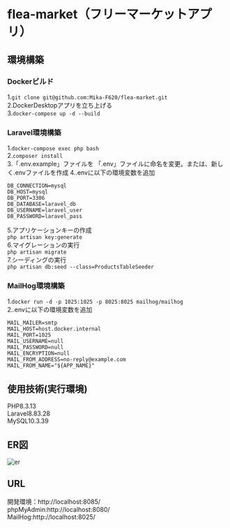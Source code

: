 # flea-market（フリーマーケットアプリ）
## 環境構築
### Dockerビルド
1.`git clone git@github.com:Mika-F620/flea-market.git`<br>
2.DockerDesktopアプリを立ち上げる<br>
3.`docker-compose up -d --build`

### Laravel環境構築
1.`docker-compose exec php bash`<br>
2.`composer install`<br>
3.「.env.example」ファイルを 「.env」ファイルに命名を変更。または、新しく.envファイルを作成
4..envに以下の環境変数を追加<br>
```
DB_CONNECTION=mysql
DB_HOST=mysql
DB_PORT=3306
DB_DATABASE=laravel_db
DB_USERNAME=laravel_user
DB_PASSWORD=laravel_pass
```
5.アプリケーションキーの作成<br>
`php artisan key:generate`<br>
6.マイグレーションの実行<br>
`php artisan migrate`<br>
7.シーディングの実行<br>
`php artisan db:seed --class=ProductsTableSeeder`

### MailHog環境構築
1.`docker run -d -p 1025:1025 -p 8025:8025 mailhog/mailhog`<br>
2..envに以下の環境変数を追加<br>
```
MAIL_MAILER=smtp
MAIL_HOST=host.docker.internal
MAIL_PORT=1025
MAIL_USERNAME=null
MAIL_PASSWORD=null
MAIL_ENCRYPTION=null
MAIL_FROM_ADDRESS=no-reply@example.com
MAIL_FROM_NAME="${APP_NAME}"
```

## 使用技術(実行環境)
PHP8.3.13<br>
Laravel8.83.28<br>
MySQL10.3.39

## ER図
![er](https://github.com/user-attachments/assets/46a053f0-fb71-4d5f-be98-67f279ae35d2)

## URL
開発環境：http://localhost:8085/<br>
phpMyAdmin:http://localhost:8080/<br>
MailHog:http://localhost:8025/

